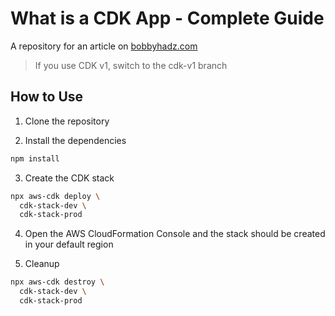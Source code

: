 # What is a CDK App - Complete Guide

A repository for an article on
[bobbyhadz.com](https://bobbyhadz.com/blog/aws-cdk-app)

> If you use CDK v1, switch to the cdk-v1 branch

## How to Use

1. Clone the repository

2. Install the dependencies

```bash
npm install
```

3. Create the CDK stack

```bash
npx aws-cdk deploy \
  cdk-stack-dev \
  cdk-stack-prod
```

4. Open the AWS CloudFormation Console and the stack should be created in your
   default region

5. Cleanup

```bash
npx aws-cdk destroy \
  cdk-stack-dev \
  cdk-stack-prod
```
